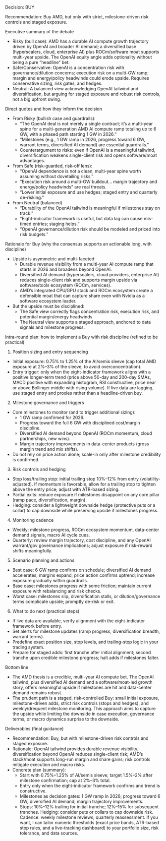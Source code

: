 Decision: BUY

Recommendation: Buy AMD, but only with strict, milestone-driven risk controls and staged exposure.

Executive summary of the debate
- Risky (bull case): AMD has a durable AI compute growth trajectory driven by OpenAI and broader AI demand; a diversified base (hyperscalers, cloud, enterprise AI) plus ROCm/software moat supports multi-year upside. The OpenAI equity angle adds optionality without being a pure “headline” bet.
- Safe/Conservative: OpenAI is a concentration risk with governance/dilution concerns; execution risk on a multi-GW ramp; margin and energy/policy headwinds could erode upside. Requires conservative sizing, risk gates, and hedges.
- Neutral: A balanced view acknowledging OpenAI tailwind and diversification, but arguing for staged exposure and robust risk controls, not a big upfront swing.

Direct quotes and how they inform the decision
- From Risky (bullish case and guardrails):
  - “The OpenAI deal is not merely a single contract; it’s a multi-year spine for a multi-generation AMD AI compute ramp totaling up to 6 GW, with a phased path starting 1 GW in 2026.”
  - “Milestones (e.g., 1 GW ramp in 2026, progress toward 6 GW, warrant terms, diversified AI demand) are essential guardrails.”
  - Counterargument to risks: even if OpenAI is a meaningful tailwind, diversification weakens single-client risk and opens software/moat advantages.
- From Safe (risk-guarded, risk-off lens):
  - “OpenAI dependence is not a clean, multi-year spine worth assuming without dovetailing risks.”
  - “Execution risk around a multi-GW buildout… margin trajectory and energy/policy headwinds” are real threats.
  - “Lower initial exposure and use hedges; staged entry and quarterly de-risking.” 
- From Neutral (balanced)
  - “Durability of the OpenAI tailwind is meaningful if milestones stay on track.”
  - “Eight-indicator framework is useful, but data lag can cause mis-timed entries; staging helps.”
  - “OpenAI governance/dilution risk should be modeled and priced into risk budgets.”

Rationale for Buy (why the consensus supports an actionable long, with discipline)
- Upside is asymmetric and multi-faceted:
  - Durable revenue visibility from a multi-year AI compute ramp that starts in 2026 and broadens beyond OpenAI.
  - Diversified AI demand (hyperscalers, cloud providers, enterprise AI) reduces single-client risk and supports margin upside via software/tools ecosystem (ROCm, services).
  - AMD’s integrated CPU/GPU stack and ROCm ecosystem create a defensible moat that can capture share even with Nvidia as a software ecosystem leader.
- But the upside must be disciplined:
  - The Safe view correctly flags concentration risk, execution risk, and potential margin/energy headwinds.
  - The Neutral view supports a staged approach, anchored to data signals and milestone progress.

Intra-round plan: how to implement a Buy with risk discipline (refined to be practical)
1) Position sizing and entry sequencing
- Initial exposure: 0.75% to 1.25% of the AI/semis sleeve (cap total AMD exposure at 2%–3% of the sleeve, to avoid overconcentration).
- Entry trigger: only when the eight-indicator framework aligns with a positive longer-term trend (price above 50-day and 200-day SMAs, MACD positive with expanding histogram, RSI constructive, price near or above Bollinger middle with rising volume). If live data are lagging, use staged entry and proxies rather than a headline-driven buy.

2) Milestone governance and triggers
- Core milestones to monitor (and to trigger additional sizing):
  - 1 GW ramp confirmed for 2026.
  - Progress toward the full 6 GW with disciplined cost/margin discipline.
  - Diversified AI demand beyond OpenAI (ROCm momentum, cloud partnerships, new wins).
  - Margin trajectory improvements in data-center products (gross margin trend and mix shifts).
- Do not rely on price action alone; scale-in only after milestone credibility is confirmed.

3) Risk controls and hedging
- Stop loss/trailing stop: initial trailing stop 10%–12% from entry (volatility-adjusted). If momentum is favorable, allow for a trailing stop to tighten above the entry price; adjust with ATR-based sizing.
- Partial exits: reduce exposure if milestones disappoint on any core pillar (ramp pace, diversification, margin).
- Hedging: consider a lightweight downside hedge (protective puts or a collar) to cap downside while preserving upside if milestones progress.

4) Monitoring cadence
- Weekly: milestone progress, ROCm ecosystem momentum, data-center demand signals, macro AI cycle cues.
- Quarterly: review margin trajectory, cost discipline, and any OpenAI warrant/gov governance implications; adjust exposure if risk-reward shifts meaningfully.

5) Scenario planning and actions
- Best case: 6 GW ramp confirms on schedule; diversified AI demand accelerates; margins expand; price action confirms uptrend; increase exposure gradually within guardrails.
- Base case: milestones progress with some friction; maintain current exposure with rebalancing and risk checks.
- Worst case: milestones slip, diversification stalls, or dilution/governance terms complicate upside; promptly de-risk or exit.

6) What to do next (practical steps)
- If live data are available, verify alignment with the eight-indicator framework before entry.
- Set alerts for milestone updates (ramp progress, diversification breadth, warrant terms).
- Predefine exact position size, stop levels, and trailing-stop logic in your trading system.
- Prepare for staged adds: first tranche after initial alignment; second tranche upon credible milestone progress; halt adds if milestones falter.

Bottom line
- The AMD thesis is a credible, multi-year AI compute bet. The OpenAI tailwind, plus diversified AI demand and a software/moat-led growth story, offers meaningful upside if milestones are hit and data-center demand remains robust.
- The prudent path is a staged, risk-controlled Buy: small initial exposure, milestone-driven adds, strict risk controls (stops and hedges), and weekly/drequent milestone monitoring. This approach aims to capture the upside while limiting the downside in case execution, governance terms, or macro dynamics surprise to the downside.

Deliverables (final guidance)
- Recommendation: Buy, but with milestone-driven risk controls and staged exposure.
- Rationale: OpenAI tailwind provides durable revenue visibility; diversification beyond OpenAI reduces single-client risk; AMD’s stack/moat supports long-run margin and share gains; risk controls mitigate execution and macro risks.
- Concrete plan (summary):
  - Start with 0.75%–1.25% of AI/semis sleeve; target 1.5%–2% after milestone confirmation; cap at 2%–3% total.
  - Entry only when the eight-indicator framework confirms and trend is constructive.
  - Milestones as decision gates: 1 GW ramp in 2026; progress toward 6 GW; diversified AI demand; margin trajectory improvements.
  - Stops: 10%–12% trailing for initial tranche; 12%–15% for subsequent tranches.
  Hedging: consider puts or collars to cap downside risk.
  Cadence: weekly milestone reviews; quarterly reassessment.
  If you want, I can tailor numeric thresholds (exact price bands, ATR-based stop rules, and a live-tracking dashboard) to your portfolio size, risk tolerance, and data sources.